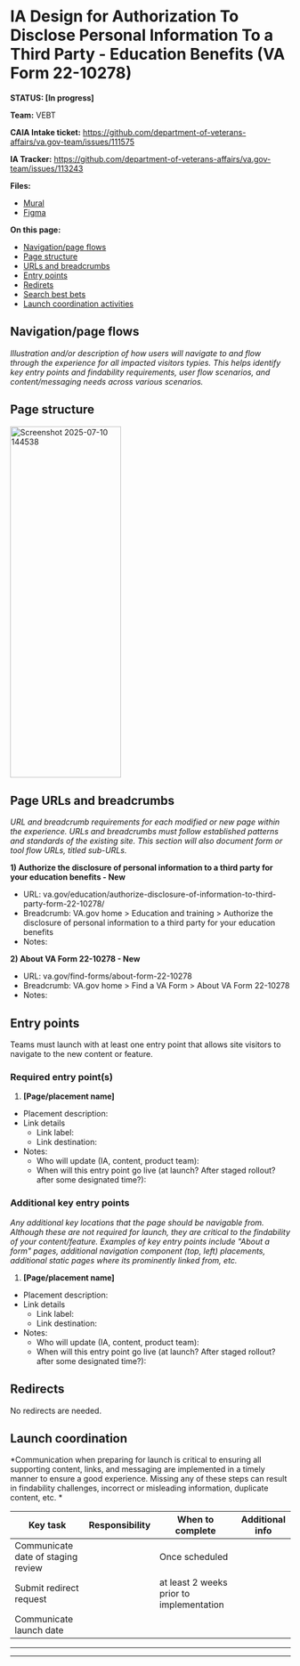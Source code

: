 # IA Design for Authorization To Disclose Personal Information To a Third Party - Education Benefits (VA Form 22-10278)
**STATUS: [In progress]**

**Team:** VEBT

**CAIA Intake ticket:** https://github.com/department-of-veterans-affairs/va.gov-team/issues/111575

**IA Tracker:** https://github.com/department-of-veterans-affairs/va.gov-team/issues/113243

**Files:**
- [Mural](https://app.mural.co/t/departmentofveteransaffairs9999/m/departmentofveteransaffairs9999/1751340327667/d8e53a2537a63233f0d4171396e0e1c7a1d22a75)
- [Figma](https://www.figma.com/design/3ObJO374tuiWJk4BVlBmxu/VEBT-Form-22-10278--Authorization-to-Disclose-Personal-Info.-to-a-Third-Party---EDU-Benefits)

**On this page:**
- [Navigation/page flows](#flows)
- [Page structure](#map)
- [URLs and breadcrumbs](#url)
- [Entry points](#nav)
- [Redirets](#redirects)
- [Search best bets](#bestbets)
- [Launch coordination activities](#launch)


## <a name="flows"></a>Navigation/page flows <br>
*Illustration and/or description of how users will navigate to and flow through the experience for all impacted visitors typies. This helps identify key entry points and findability requirements, user flow scenarios, and content/messaging needs across various scenarios.*


## <a name="map"></a>Page structure<br>

<img width="199" height="631" alt="Screenshot 2025-07-10 144538" src="https://github.com/user-attachments/assets/1a603b16-f239-42a2-8e4c-e008440a82ad" />


## <a name="url"></a>Page URLs and breadcrumbs
*URL and breadcrumb requirements for each modified or new page within the experience. URLs and breadcrumbs must follow established patterns and standards of the existing site. This section will also document form or tool flow URLs, titled sub-URLs.*


**1) Authorize the disclosure of personal information to a third party for your education benefits - New**
- URL: va.gov/education/authorize-disclosure-of-information-to-third-party-form-22-10278/
- Breadcrumb: VA.gov home > Education and training > Authorize the disclosure of personal information to a third party for your education benefits
- Notes: 

**2) About VA Form 22-10278 - New**
- URL: va.gov/find-forms/about-form-22-10278
- Breadcrumb: VA.gov home > Find a VA Form > About VA Form 22-10278
- Notes: 



## <a name="nav"></a>Entry points <br>

Teams must launch with at least one entry point that allows site visitors to navigate to the new content or feature. 

### Required entry point(s)

1. **[Page/placement name]**
  - Placement description: 
  - Link details
    - Link label: 
    - Link destination: 
  - Notes:
    - Who will update (IA, content, product team):
    - When will this entry point go live (at launch? After staged rollout? after some designated time?):

### Additional key entry points
_Any additional key locations that the page should be navigable from. Although these are not required for launch, they are critical to the findability of your content/feature.  Examples of key entry points include "About a form" pages, additional navigation component (top, left) placements, additional static pages where its prominently linked from, etc._

1. **[Page/placement name]**
  - Placement description: 
  - Link details
    - Link label: 
    - Link destination: 
  - Notes:
    - Who will update (IA, content, product team):
    - When will this entry point go live (at launch? After staged rollout? after some designated time?):

##  <a name="redirects"></a>Redirects <br>
No redirects are needed. 


## <a name="launch"></a>Launch coordination <br>
*Communication when preparing for launch is critical to ensuring all supporting content, links, and messaging are implemented in a timely manner to ensure a good experience. Missing any of these steps can result in findability challenges, incorrect or misleading information, duplicate content, etc. *

| Key task | Responsibility | When to complete | Additional info |
| --- | --- | --- | --- |
| Communicate date of staging review | | Once scheduled | |
| Submit redirect request | | at least 2 weeks prior to implementation |  |
| Communicate launch date | | | |



<hr>
<hr>
